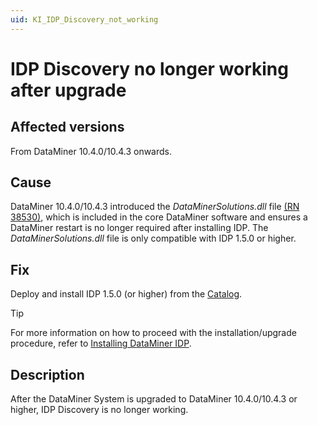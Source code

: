```yaml
---
uid: KI_IDP_Discovery_not_working
---
```


# IDP Discovery no longer working after upgrade

## Affected versions

From DataMiner 10.4.0/10.4.3 onwards.

## Cause

DataMiner 10.4.0/10.4.3 introduced the *DataMinerSolutions.dll* file [(RN 38530)](xref:General_Main_Release_10.4.0_changes#dataminersolutionsdll-now-included-in-core-dataminer-software-id-38530), which is included in the core DataMiner software and ensures a DataMiner restart is no longer required after installing IDP. The *DataMinerSolutions.dll* file is only compatible with IDP 1.5.0 or higher.

## Fix

Deploy and install IDP 1.5.0 (or higher) from the [Catalog](https://catalog.dataminer.services/details/fdaa2902-cbb7-4d83-831d-91428ac5e88d).

> [!TIP]
> For more information on how to proceed with the installation/upgrade procedure, refer to [Installing DataMiner IDP](xref:Installing_DataMiner_IDP).

## Description

After the DataMiner System is upgraded to DataMiner 10.4.0/10.4.3 or higher, IDP Discovery is no longer working.

